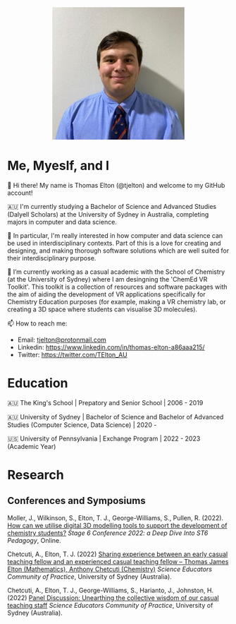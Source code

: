 <div id="header" align="center">
  <img src="https://github.com/tjelton/tjelton/blob/main/assets/Thomas_photo.jpeg" width="300"/>
</div>

# Me, Myeslf, and I

👋 Hi there! My name is Thomas Elton (@tjelton) and welcome to my GitHub account!

🇦🇺 I'm currently studying a Bachelor of Science and Advanced Studies (Dalyell Scholars) at the University of Sydney in Australia, completing majors in computer and data science.

👀 In particular, I'm really interested in how computer and data science can be used in interdisciplinary contexts. 
Part of this is a love for creating and designing, and making thorough software solutions which are well suited for their interdisciplinary purpose.

🌱 I’m currently working as a casual academic with the School of Chemistry (at the University of Sydney) where I am desingning the 'ChemEd VR Toolkit'.
This toolkit is a collection of resources and software packages with the aim of aiding the development of VR applications specifically for Chemistry Education purposes 
(for example, making a VR chemistry lab, or creating a 3D space where students can visualise 3D molecules).

📫 How to reach me:
- Email: tjelton@protonmail.com
- Linkedin: https://www.linkedin.com/in/thomas-elton-a86aaa215/
- Twitter: https://twitter.com/TElton_AU

# Education

🇦🇺 The King's School | Prepatory and Senior School | 2006 - 2019

🇦🇺 University of Sydney | Bachelor of Science and Bachelor of Advanced Studies (Computer Science, Data Science) | 2020 -

🇺🇸 University of Pennsylvania | Exchange Program | 2022 - 2023 (Academic Year)

# Research

## Conferences and Symposiums

Moller, J., Wilkinson, S., Elton, T. J., George-Williams, S., Pullen, R. (2022). [How can we utilise digital 3D modelling tools to support the development of chemistry students?](https://tjelton.github.io/STANSW-Stage-6-Conference-3D-modelling-session-2022/index.html) *Stage 6 Conference 2022: a Deep Dive Into ST6 Pedagogy*, Online.

Chetcuti, A., Elton, T. J. (2022) [Sharing experience between an early casual teaching fellow and an experienced casual teaching fellow – Thomas James Elton (Mathematics), Anthony Chetcuti (Chemistry)](https://github.com/tjelton/tjelton/blob/main/Research/Symposium%202022%20Timetable.pdf) *Science Educators Community of Practice*, University of Sydney (Australia).

Chetcuti, A., Elton, T. J., George-Williams, S., Harianto, J., Johnston, H. (2022) [Panel Discussion: Unearthing the collective wisdom of our casual teaching staff](https://github.com/tjelton/tjelton/blob/main/Research/Symposium%202022%20Timetable.pdf) *Science Educators Community of Practice*, University of Sydney (Australia).
